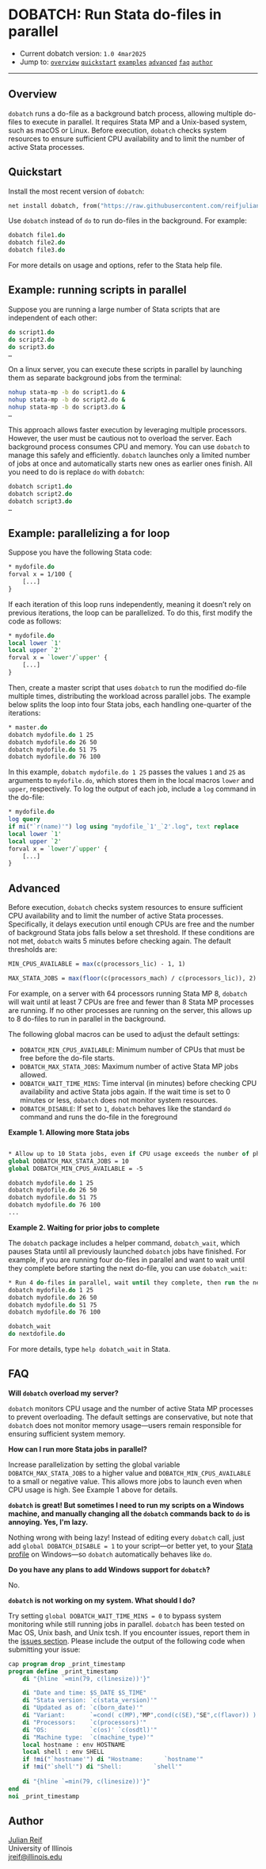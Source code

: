 # DOBATCH: Run Stata do-files in parallel

- Current dobatch version: `1.0 4mar2025`
- Jump to:  [`overview`](#overview) [`quickstart`](#quickstart) [`examples`](#example-running-scripts-in-parallel)
 [`advanced`](#advanced)  [`faq`](#faq) [`author`](#author)

-----------

## Overview

`dobatch` runs a do-file as a background batch process, allowing multiple do-files to execute in parallel. It requires Stata MP and a Unix-based system, such as macOS or Linux. Before execution, `dobatch` checks system resources to ensure sufficient CPU availability and to limit the number of active Stata processes.

## Quickstart

Install the most recent version of `dobatch`:
```stata
net install dobatch, from("https://raw.githubusercontent.com/reifjulian/dobatch/master") replace
```

Use `dobatch` instead of `do` to run do-files in the background. For example:
```stata
dobatch file1.do
dobatch file2.do
dobatch file3.do
```

For more details on usage and options, refer to the Stata help file.

## Example: running scripts in parallel

Suppose you are running a large number of Stata scripts that are independent of each other:
```stata
do script1.do
do script2.do
do script3.do
…
```

On a linux server, you can execute these scripts in parallel by launching them as separate background jobs from the terminal:
```bash
nohup stata-mp -b do script1.do &
nohup stata-mp -b do script2.do &
nohup stata-mp -b do script3.do &
…
```

This approach allows faster execution by leveraging multiple processors. However, the user must be cautious not to overload the server. Each background process consumes CPU and memory. You can use `dobatch` to manage this safely and efficiently. `dobatch` launches only a limited number of jobs at once and automatically starts new ones as earlier ones finish. All you need to do is replace `do` with `dobatch`:
```stata
dobatch script1.do
dobatch script2.do
dobatch script3.do
…
```


## Example: parallelizing a for loop

Suppose you have the following Stata code:
```stata
* mydofile.do
forval x = 1/100 {
	[...]
}
```
If each iteration of this loop runs independently, meaning it doesn’t rely on previous iterations, the loop can be parallelized. To do this, first modify the code as follows:
```stata
* mydofile.do
local lower `1'
local upper `2'
forval x = `lower'/`upper' {
	[...]
}
```
Then, create a master script that uses `dobatch` to run the modified do-file multiple times, distributing the workload across parallel jobs. The example below splits the loop into four Stata jobs, each handling one-quarter of the iterations:
```stata
* master.do
dobatch mydofile.do 1 25
dobatch mydofile.do 26 50
dobatch mydofile.do 51 75
dobatch mydofile.do 76 100
```

In this example, `dobatch mydofile.do 1 25` passes the values `1` and `25` as arguments to `mydofile.do`, which stores them in the local macros `lower` and `upper`, respectively. To log the output of each job, include a `log` command in the do-file:
```stata
* mydofile.do
log query
if mi("`r(name)'") log using "mydofile_`1'_`2'.log", text replace
local lower `1'
local upper `2'
forval x = `lower'/`upper' {
	[...]
}
```

## Advanced

Before execution, `dobatch` checks system resources to ensure sufficient CPU availability and to limit the number of active Stata processes. Specifically, it delays execution until enough CPUs are free and the number of background Stata jobs falls below a set threshold. If these conditions are not met, `dobatch` waits 5 minutes before checking again. The default thresholds are:

```stata
MIN_CPUS_AVAILABLE = max(c(processors_lic) - 1, 1)

MAX_STATA_JOBS = max(floor(c(processors_mach) / c(processors_lic)), 2)
```

For example, on a server with 64 processors running Stata MP 8, `dobatch` will wait until at least 7 CPUs are free and fewer than 8 Stata MP processes are running. If no other processes are running on the server, this allows up to 8 do-files to run in parallel in the background.

The following global macros can be used to adjust the default settings:

- `DOBATCH_MIN_CPUS_AVAILABLE`: Minimum number of CPUs that must be free before the do-file starts.
- `DOBATCH_MAX_STATA_JOBS`: Maximum number of active Stata MP jobs allowed.
- `DOBATCH_WAIT_TIME_MINS`: Time interval (in minutes) before checking CPU availability and active Stata jobs again. If the wait time is set to 0 minutes or less, `dobatch` does not monitor system resources.
- `DOBATCH_DISABLE`: If set to `1`, `dobatch` behaves like the standard `do` command and runs the do-file in the foreground

**Example 1. Allowing more Stata jobs**

```stata

* Allow up to 10 Stata jobs, even if CPU usage exceeds the number of physical CPUs by 5
global DOBATCH_MAX_STATA_JOBS = 10
global DOBATCH_MIN_CPUS_AVAILABLE = -5

dobatch mydofile.do 1 25
dobatch mydofile.do 26 50
dobatch mydofile.do 51 75
dobatch mydofile.do 76 100
...
```

**Example 2. Waiting for prior jobs to complete**

The `dobatch` package includes a helper command, `dobatch_wait`, which pauses Stata until all previously launched `dobatch` jobs have finished. For example, if you are running four do-files in parallel and want to wait until they complete before starting the next do-file, you can use `dobatch_wait`:

```stata
* Run 4 do-files in parallel, wait until they complete, then run the next script
dobatch mydofile.do 1 25
dobatch mydofile.do 26 50
dobatch mydofile.do 51 75
dobatch mydofile.do 76 100

dobatch_wait
do nextdofile.do
```
For more details, type `help dobatch_wait` in Stata.

## FAQ

**Will `dobatch` overload my server?**

`dobatch` monitors CPU usage and the number of active Stata MP processes to prevent overloading. The default settings are conservative, but note that `dobatch` does not monitor memory usage&#8212;users remain responsible for ensuring sufficient system memory.

**How can I run more Stata jobs in parallel?**

Increase parallelization by setting the global variable `DOBATCH_MAX_STATA_JOBS` to a higher value and `DOBATCH_MIN_CPUS_AVAILABLE` to a small or negative value. This allows more jobs to launch even when CPU usage is high. See Example 1 above for details.

**`dobatch` is great! But sometimes I need to run my scripts on a Windows machine, and manually changing all the `dobatch` commands back to `do` is annoying. Yes, I'm lazy.**

Nothing wrong with being lazy! Instead of editing every `dobatch` call, just add `global DOBATCH_DISABLE = 1` to your script&#8212;or better yet, to your [Stata profile](https://julianreif.com/guide/#stata-profile) on Windows&#8212;so `dobatch` automatically behaves like `do`.

**Do you have any plans to add Windows support for `dobatch`?**

No.

**`dobatch` is not working on my system. What should I do?**

Try setting `global DOBATCH_WAIT_TIME_MINS = 0` to bypass system monitoring while still running jobs in parallel. `dobatch` has been tested on Mac OS, Unix bash, and Unix tcsh. If you encounter issues, report them in the [issues section](../../issues). Please include the output of the following code when submitting your issue:
```stata
cap program drop _print_timestamp 
program define _print_timestamp 
	di "{hline `=min(79, c(linesize))'}"

	di "Date and time: $S_DATE $S_TIME"
	di "Stata version: `c(stata_version)'"
	di "Updated as of: `c(born_date)'"
	di "Variant:       `=cond( c(MP),"MP",cond(c(SE),"SE",c(flavor)) )'"
	di "Processors:    `c(processors)'"
	di "OS:            `c(os)' `c(osdtl)'"
	di "Machine type:  `c(machine_type)'"
	local hostname : env HOSTNAME
	local shell : env SHELL
	if !mi("`hostname'") di "Hostname:      `hostname'"
	if !mi("`shell'") di "Shell:         `shell'"
	
	di "{hline `=min(79, c(linesize))'}"
end
noi _print_timestamp
```

## Author

[Julian Reif](http://www.julianreif.com)
<br>University of Illinois
<br>jreif@illinois.edu
